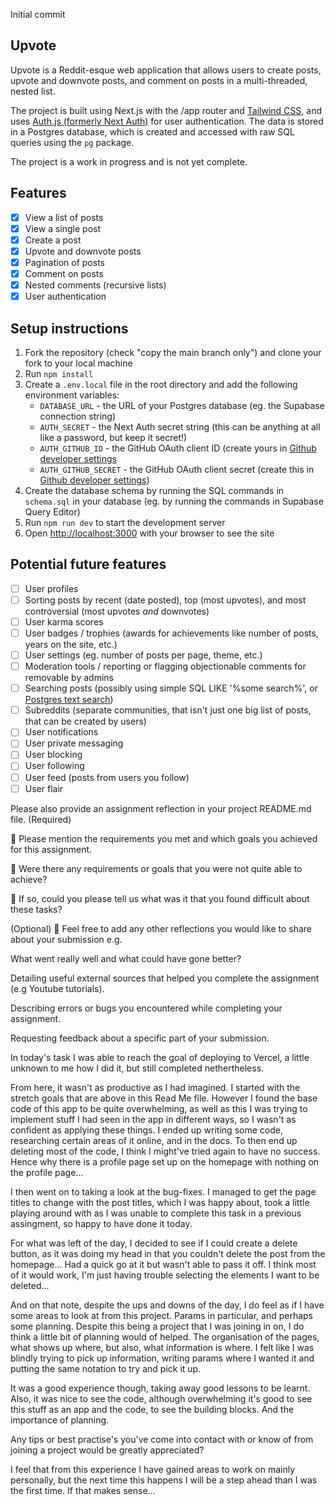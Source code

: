 Initial commit

## Upvote

Upvote is a Reddit-esque web application that allows users to create posts, upvote and downvote posts, and comment on posts in a multi-threaded, nested list.

The project is built using Next.js with the /app router and [Tailwind CSS](https://tailwindcss.com/), and uses [Auth.js (formerly Next Auth)](https://authjs.dev/) for user authentication. The data is stored in a Postgres database, which is created and accessed with raw SQL queries using the `pg` package.

The project is a work in progress and is not yet complete.

## Features

- [x] View a list of posts
- [x] View a single post
- [x] Create a post
- [x] Upvote and downvote posts
- [x] Pagination of posts
- [x] Comment on posts
- [x] Nested comments (recursive lists)
- [x] User authentication

## Setup instructions

1. Fork the repository (check "copy the main branch only") and clone your fork to your local machine
2. Run `npm install`
3. Create a `.env.local` file in the root directory and add the following environment variables:
   - `DATABASE_URL` - the URL of your Postgres database (eg. the Supabase connection string)
   - `AUTH_SECRET` - the Next Auth secret string (this can be anything at all like a password, but keep it secret!)
   - `AUTH_GITHUB_ID` - the GitHub OAuth client ID (create yours in [Github developer settings](https://github.com/settings/developers)
   - `AUTH_GITHUB_SECRET` - the GitHub OAuth client secret (create this in [Github developer settings](https://github.com/settings/developers))
4. Create the database schema by running the SQL commands in `schema.sql` in your database (eg. by running the commands in Supabase Query Editor)
5. Run `npm run dev` to start the development server
6. Open [http://localhost:3000](http://localhost:3000) with your browser to see the site

## Potential future features

- [ ] User profiles
- [ ] Sorting posts by recent (date posted), top (most upvotes), and most controversial (most upvotes _and_ downvotes)
- [ ] User karma scores
- [ ] User badges / trophies (awards for achievements like number of posts, years on the site, etc.)
- [ ] User settings (eg. number of posts per page, theme, etc.)
- [ ] Moderation tools / reporting or flagging objectionable comments for removable by admins
- [ ] Searching posts (possibly using simple SQL LIKE '%some search%', or [Postgres text search](https://www.crunchydata.com/blog/postgres-full-text-search-a-search-engine-in-a-database))
- [ ] Subreddits (separate communities, that isn't just one big list of posts, that can be created by users)
- [ ] User notifications
- [ ] User private messaging
- [ ] User blocking
- [ ] User following
- [ ] User feed (posts from users you follow)
- [ ] User flair

Please also provide an assignment reflection in your project README.md file.
(Required)

🎯 Please mention the requirements you met and which goals you achieved for this assignment.

🎯 Were there any requirements or goals that you were not quite able to achieve?

🎯 If so, could you please tell us what was it that you found difficult about these tasks?

(Optional)
🏹 Feel free to add any other reflections you would like to share about your submission e.g.

What went really well and what could have gone better?

Detailing useful external sources that helped you complete the assignment (e.g Youtube tutorials).

Describing errors or bugs you encountered while completing your assignment.

Requesting feedback about a specific part of your submission.

In today's task I was able to reach the goal of deploying to Vercel, a little unknown to me how I did it, but still completed nethertheless.

From here, it wasn't as productive as I had imagined. I started with the stretch goals that are above in this Read Me file. However I found the base code of this app to be quite overwhelming, as well as this I was trying to implement stuff I had seen in the app in different ways, so I wasn't as confident as applying these things. I ended up writing some code, researching certain areas of it online, and in the docs. To then end up deleting most of the code, I think I might've tried again to have no success. Hence why there is a profile page set up on the homepage with nothing on the profile page...

I then went on to taking a look at the bug-fixes. I managed to get the page titles to change with the post titles, which I was happy about, took a little playing around with as I was unable to complete this task in a previous assingment, so happy to have done it today.

For what was left of the day, I decided to see if I could create a delete button, as it was doing my head in that you couldn't delete the post from the homepage... Had a quick go at it but wasn't able to pass it off. I think most of it would work, I'm just having trouble selecting the elements I want to be deleted...

And on that note, despite the ups and downs of the day, I do feel as if I have some areas to look at from this project. Params in particular, and perhaps some planning. Despite this being a project that I was joining in on, I do think a little bit of planning would of helped. The organisation of the pages, what shows up where, but also, what information is where. I felt like I was blindly trying to pick up information, writing params where I wanted it and putting the same notation to try and pick it up.

It was a good experience though, taking away good lessons to be learnt. Also, it was nice to see the code, although overwhelming it's good to see this stuff as an app and the code, to see the building blocks. And the importance of planning.

Any tips or best practise's you've come into contact with or know of from joining a project would be greatly appreciated?

I feel that from this experience I have gained areas to work on mainly personally, but the next time this happens I will be a step ahead than I was the first time. If that makes sense...
